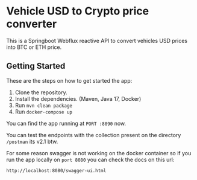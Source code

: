 # Vehicle USD to Crypto price converter

This is a Springboot Webflux reactive API to convert vehicles USD prices into BTC or ETH price.

## Getting Started

These are the steps on how to get started the app:

1. Clone the repository.
2. Install the dependencies. (Maven, Java 17, Docker)
3. Run ```mvn clean package```
4. Run ```docker-compose up```

You can find the app running at ```PORT :8090``` now.

You can test the endpoints with the collection present on the directory ```/postman``` its v2.1 btw.

For some reason swagger is not working on the docker container so if you run the app locally on ```port 8080``` you can check the docs on this url:

```http://localhost:8080/swagger-ui.html```